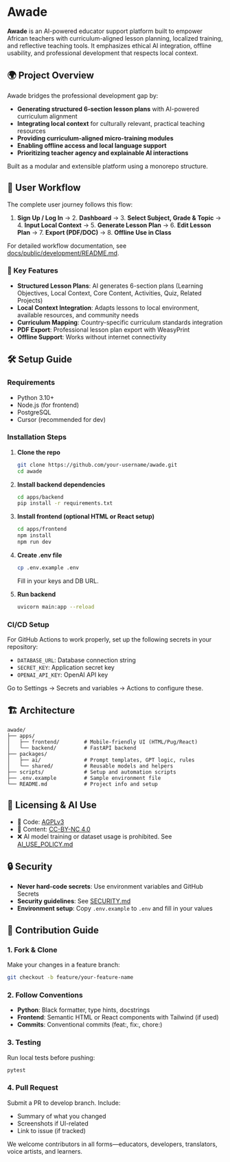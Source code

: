 # Awade

**Awade** is an AI-powered educator support platform built to empower African teachers with curriculum-aligned lesson planning, localized training, and reflective teaching tools. It emphasizes ethical AI integration, offline usability, and professional development that respects local context.

## 🌍 Project Overview

Awade bridges the professional development gap by:

- **Generating structured 6-section lesson plans** with AI-powered curriculum alignment
- **Integrating local context** for culturally relevant, practical teaching resources
- **Providing curriculum-aligned micro-training modules**
- **Enabling offline access and local language support**
- **Prioritizing teacher agency and explainable AI interactions**

Built as a modular and extensible platform using a monorepo structure.

## 🎯 User Workflow

The complete user journey follows this flow:
1. **Sign Up / Log In** → 2. **Dashboard** → 3. **Select Subject, Grade & Topic** → 4. **Input Local Context** → 5. **Generate Lesson Plan** → 6. **Edit Lesson Plan** → 7. **Export (PDF/DOC)** → 8. **Offline Use in Class**

For detailed workflow documentation, see [docs/public/development/README.md](./docs/public/development/README.md).

### 🎯 Key Features

- **Structured Lesson Plans**: AI generates 6-section plans (Learning Objectives, Local Context, Core Content, Activities, Quiz, Related Projects)
- **Local Context Integration**: Adapts lessons to local environment, available resources, and community needs
- **Curriculum Mapping**: Country-specific curriculum standards integration
- **PDF Export**: Professional lesson plan export with WeasyPrint
- **Offline Support**: Works without internet connectivity

## 🛠️ Setup Guide

### Requirements
- Python 3.10+
- Node.js (for frontend)
- PostgreSQL
- Cursor (recommended for dev)

### Installation Steps

1. **Clone the repo**
   ```bash
   git clone https://github.com/your-username/awade.git
   cd awade
   ```

2. **Install backend dependencies**
   ```bash
   cd apps/backend
   pip install -r requirements.txt
   ```

3. **Install frontend (optional HTML or React setup)**
   ```bash
   cd apps/frontend
   npm install
   npm run dev
   ```

4. **Create .env file**
   ```bash
   cp .env.example .env
   ```
   Fill in your keys and DB URL.

5. **Run backend**
   ```bash
   uvicorn main:app --reload
   ```

### CI/CD Setup

For GitHub Actions to work properly, set up the following secrets in your repository:
- `DATABASE_URL`: Database connection string
- `SECRET_KEY`: Application secret key  
- `OPENAI_API_KEY`: OpenAI API key

Go to Settings → Secrets and variables → Actions to configure these.

## 🏗 Architecture

```
awade/
├── apps/
│   ├── frontend/        # Mobile-friendly UI (HTML/Pug/React)
│   └── backend/         # FastAPI backend
├── packages/
│   ├── ai/              # Prompt templates, GPT logic, rules
│   └── shared/          # Reusable models and helpers
├── scripts/             # Setup and automation scripts
├── .env.example         # Sample environment file
└── README.md            # Project info and setup
```

## 📜 Licensing & AI Use

- 🧠 Code: [AGPLv3](https://www.gnu.org/licenses/agpl-3.0.html)
- 📘 Content: [CC-BY-NC 4.0](https://creativecommons.org/licenses/by-nc/4.0/)
- ❌ AI model training or dataset usage is prohibited. See [AI_USE_POLICY.md](./AI_USE_POLICY.md)

## 🔒 Security

- **Never hard-code secrets**: Use environment variables and GitHub Secrets
- **Security guidelines**: See [SECURITY.md](./SECURITY.md)
- **Environment setup**: Copy `.env.example` to `.env` and fill in your values

## 🤝 Contribution Guide

### 1. Fork & Clone
Make your changes in a feature branch:
```bash
git checkout -b feature/your-feature-name
```

### 2. Follow Conventions
- **Python**: Black formatter, type hints, docstrings
- **Frontend**: Semantic HTML or React components with Tailwind (if used)
- **Commits**: Conventional commits (feat:, fix:, chore:)

### 3. Testing
Run local tests before pushing:
```bash
pytest
```

### 4. Pull Request
Submit a PR to develop branch. Include:
- Summary of what you changed
- Screenshots if UI-related
- Link to issue (if tracked)

We welcome contributors in all forms—educators, developers, translators, voice artists, and learners.

